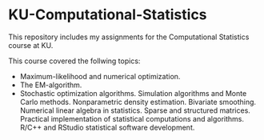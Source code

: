 # KU-Computational-Statistics
This repository includes my assignments for the Computational Statistics course at KU.

This course covered the follwing topics:

- Maximum-likelihood and numerical optimization.
- The EM-algorithm.
- Stochastic optimization algorithms.
Simulation algorithms and Monte Carlo methods.
Nonparametric density estimation.
Bivariate smoothing.
Numerical linear algebra in statistics. Sparse and structured matrices.
Practical implementation of statistical computations and algorithms.
R/C++ and RStudio statistical software development.
